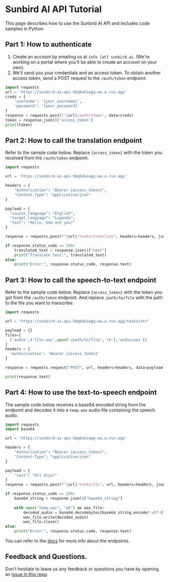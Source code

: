 # Sunbird AI API Tutorial
This page describes how to use the Sunbird AI API and includes code samples in Python.

## Part 1: How to authenticate
1. Create an account by emailing us at `info [at] sunbird.ai`. (We're working on a portal where you'll be able to create an account on your own).
2. We'll send you your credentials and an access token. To obtain another access token, send a POST request to the `/auth/token` endpoint:
```python
import requests
url = 'https://sunbird-ai-api-5bq6okiwgq-ew.a.run.app'
creds = {
    'username': '{your_username}',
    'password': '{your_password}'
}
response = requests.post(f'{url}/auth/token', data=creds)
token = response.json()['access_token']
print(token)
```

## Part 2: How to call the translation endpoint
Refer to the sample code below. Replace `{access_token}` with the token you received from the `/auth/token` endpoint.
```python
import requests

url = 'https://sunbird-ai-api-5bq6okiwgq-ew.a.run.app'

headers = {
    "Authorization": "Bearer {access_token}",
    "Content-Type": "application/json"
}

payload = {
  "source_language": "English",
  "target_language": "Luganda",
  "text": "Hello, how are you?"
}

response = requests.post(f"{url}/tasks/translate", headers=headers, json=payload)

if response.status_code == 200:
    translated_text = response.json()["text"]
    print("Translate text:", translated_text)
else:
    print("Error:", response.status_code, response.text)
```

## Part 3: How to call the speech-to-text endpoint
Refer to the sample code below. Replace `{access_token}` with the token you got from the `/auth/token` endpoint. And replace `/path/to/file` with the path to the file you want to transcribe. 

```python
import requests

url = "https://sunbird-ai-api-5bq6okiwgq-ew.a.run.app/tasks/stt"

payload = {}
files=[
  ('audio',('file.wav',open('/path/to/file','rb'),'audio/wav'))
]
headers = {
  'Authorization': 'Bearer {access_token}'
}

response = requests.request("POST", url, headers=headers, data=payload, files=files)

print(response.text)
```

## Part 4: How to use the text-to-speech endpoint
The sample code below receives a base64 encoded string from the endpoint and decodes it into a `temp.wav` audio file containing the speech audio.
```python
import requests
import base64

url = 'https://sunbird-ai-api-5bq6okiwgq-ew.a.run.app'

headers = {
    "Authorization": "Bearer {access_token}",
    "Content-Type": "application/json"
}

payload = {
    "text": "Oli otya?"
}
response = requests.post(f"{url}/tasks/tts", url, headers=headers, json=payload)

if response.status_code == 200:
    base64_string = response.json()["base64_string"]
    
    with open("temp.wav", "wb") as wav_file:
        decoded_audio = base64.decodebytes(base64_string.encode('utf-8'))
        wav_file.write(decoded_audio)
        wav_file.close()
else:
    print("Error:", response.status_code, response.text)
```

You can refer to the [docs](https://sunbird-ai-api-5bq6okiwgq-ew.a.run.app/docs) for more info about the endpoints.

## Feedback and Questions.
Don't hesitate to leave us any feedback or questions you have by opening an [issue in this repo](https://github.com/SunbirdAI/sunbird-ai-api/issues).
